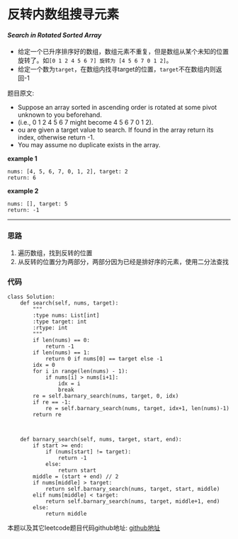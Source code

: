 # 反转内数组搜寻元素

#### *Search in Rotated Sorted Array*

* 给定一个已升序排序好的数组，数组元素不重复，但是数组从某个未知的位置旋转了。如`[0 1 2 4 5 6 7] 旋转为 [4 5 6 7 0 1 2]`。
* 给定一个数为`target`，在数组内找寻target的位置，`target`不在数组内则返回-1

题目原文:

* Suppose an array sorted in ascending order is rotated at some pivot unknown to you beforehand.
* (i.e., 0 1 2 4 5 6 7 might become 4 5 6 7 0 1 2).
* ou are given a target value to search. If found in the array return its index, otherwise return -1.
* You may assume no duplicate exists in the array.


**example 1**

```
nums: [4, 5, 6, 7, 0, 1, 2], target: 2
return: 6
```

**example 2**

```
nums: [], target: 5
return: -1
```


---

### 思路

1. 遍历数组，找到反转的位置
2. 从反转的位置分为两部分，两部分因为已经是排好序的元素，使用二分法查找



### 代码
```
class Solution:
    def search(self, nums, target):
        """
        :type nums: List[int]
        :type target: int
        :rtype: int
        """
        if len(nums) == 0:
            return -1
        if len(nums) == 1:
            return 0 if nums[0] == target else -1
        idx = 0
        for i in range(len(nums) - 1):
            if nums[i] > nums[i+1]:
                idx = i
                break
        re = self.barnary_search(nums, target, 0, idx)
        if re == -1:
            re = self.barnary_search(nums, target, idx+1, len(nums)-1)
        return re



    def barnary_search(self, nums, target, start, end):
        if start >= end:
            if (nums[start] != target):
                return -1
            else:
                return start
        middle = (start + end) // 2
        if nums[middle] > target:
            return self.barnary_search(nums, target, start, middle)
        elif nums[middle] < target:
            return self.barnary_search(nums, target, middle+1, end)
        else:
            return middle
```
本题以及其它leetcode题目代码github地址: [github地址](https://github.com/SherlockUnknowEn/leetcode)